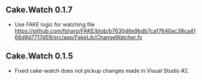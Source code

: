 ## Cake.Watch 0.1.7

- Use FAKE logic for watching file https://github.com/fsharp/FAKE/blob/b7630d6e9bdb7caf7640ac38ca4166d9d7717d59/src/app/FakeLib/ChangeWatcher.fs 

## Cake.Watch 0.1.5

- Fixed cake-watch does not pickup changes made in Visual Studio #2.